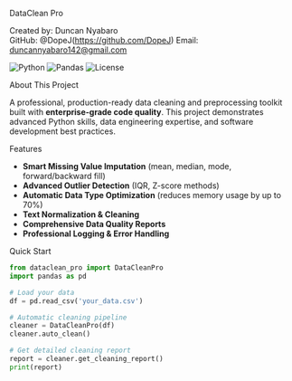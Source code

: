 DataClean Pro 

Created by: Duncan Nyabaro  
GitHub: @DopeJ(https://github.com/DopeJ) 
Email: duncannyabaro142@gmail.com 

![Python](https://img.shields.io/badge/Python-3.8%2B-blue)
![Pandas](https://img.shields.io/badge/Pandas-1.3%2B-orange)
![License](https://img.shields.io/badge/License-MIT-green)

About This Project

A professional, production-ready data cleaning and preprocessing toolkit built with **enterprise-grade code quality**. This project demonstrates advanced Python skills, data engineering expertise, and software development best practices.

Features

- **Smart Missing Value Imputation** (mean, median, mode, forward/backward fill)
- **Advanced Outlier Detection** (IQR, Z-score methods)
- **Automatic Data Type Optimization** (reduces memory usage by up to 70%)
- **Text Normalization & Cleaning**
- **Comprehensive Data Quality Reports**
- **Professional Logging & Error Handling**

 Quick Start

```python
from dataclean_pro import DataCleanPro
import pandas as pd

# Load your data
df = pd.read_csv('your_data.csv')

# Automatic cleaning pipeline
cleaner = DataCleanPro(df)
cleaner.auto_clean()

# Get detailed cleaning report
report = cleaner.get_cleaning_report()
print(report)
